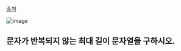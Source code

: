 [출처](https://leetcode.com/problems/longest-substring-without-repeating-characters/)


![image](https://user-images.githubusercontent.com/68156400/125154484-33c72d00-e195-11eb-8934-60f4f822931b.png)

## 문자가 반복되지 않는 최대 길이 문자열을 구하시오.


